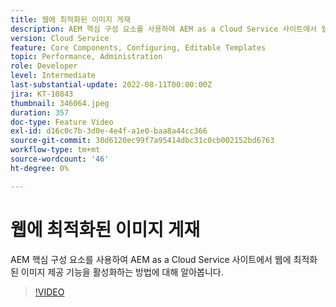 ```yaml
---
title: 웹에 최적화된 이미지 게재
description: AEM 핵심 구성 요소를 사용하여 AEM as a Cloud Service 사이트에서 웹에 최적화된 이미지 제공 기능을 활성화하는 방법에 대해 알아봅니다.
version: Cloud Service
feature: Core Components, Configuring, Editable Templates
topic: Performance, Administration
role: Developer
level: Intermediate
last-substantial-update: 2022-08-11T00:00:00Z
jira: KT-10843
thumbnail: 346064.jpeg
duration: 357
doc-type: Feature Video
exl-id: d16c0c7b-3d0e-4e4f-a1e0-baa8a44cc366
source-git-commit: 30d6120ec99f7a95414dbc31c0cb002152bd6763
workflow-type: tm+mt
source-wordcount: '46'
ht-degree: 0%

---
```


# 웹에 최적화된 이미지 게재

AEM 핵심 구성 요소를 사용하여 AEM as a Cloud Service 사이트에서 웹에 최적화된 이미지 제공 기능을 활성화하는 방법에 대해 알아봅니다.

>[!VIDEO](https://video.tv.adobe.com/v/346064?quality=12&learn=on)
